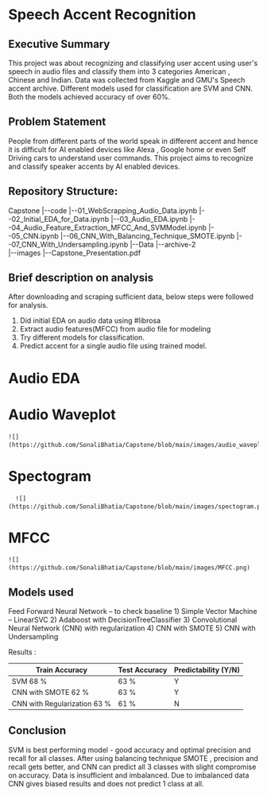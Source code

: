 # Speech Accent Recognition
## Executive Summary

This project was about recognizing and classifying user accent using user's speech in audio files and classify them into 3 categories American , Chinese and Indian. Data was collected from Kaggle and GMU's Speech accent archive. Different models used for classification are SVM and CNN. Both the models achieved accuracy of over 60%.

## Problem Statement
People from different parts of the world speak in different accent and hence it is difficult for AI enabled devices like  Alexa , Google home or even Self Driving cars to understand user commands. 
This project aims to recognize and classify speaker accents by AI enabled devices.

## Repository Structure: 
Capstone
|--code
  |--01_WebScrapping_Audio_Data.ipynb
  |--02_Initial_EDA_for_Data.ipynb
  |--03_Audio_EDA.ipynb
  |--04_Audio_Feature_Extraction_MFCC_And_SVMModel.ipynb
  |--05_CNN.ipynb
  |--06_CNN_With_Balancing_Technique_SMOTE.ipynb
  |--07_CNN_With_Undersampling.ipynb
|--Data
  |--archive-2  
|--images
|--Capstone_Presentation.pdf

## Brief description on analysis
  After downloading and scraping sufficient data, below steps were followed for analysis.
  1) Did initial EDA on audio data using #librosa
  2) Extract audio features(MFCC) from audio file for modeling
  3) Try different models for classification. 
  4) Predict accent for a single audio file using trained model.

  # Audio EDA 
  # Audio Waveplot
    ![](https://github.com/SonaliBhatia/Capstone/blob/main/images/audio_waveplot.png)

  # Spectogram 
      ![](https://github.com/SonaliBhatia/Capstone/blob/main/images/spectogram.png)
      
  # MFCC 
    ![](https://github.com/SonaliBhatia/Capstone/blob/main/images/MFCC.png)

  ## Models used

  Feed Forward Neural Network – to check baseline
    1) Simple Vector Machine – LinearSVC
    2) Adaboost with DecisionTreeClassifier
    3) Convolutional Neural Network (CNN) with regularization
    4) CNN with SMOTE 
    5) CNN with Undersampling

  Results :

  
 | Train Accuracy               | Test Accuracy | Predictability  (Y/N) |
 |------------------------------| --------------| ----------------------|
 |SVM    68 %                    |      63 %     |         Y             |
 |CNN with SMOTE 62 %           |      63 %     |         Y             |
 |CNN with Regularization 63 %  |      61 %     |         N             |


  ## Conclusion 

  SVM is best performing model - good accuracy and optimal precision and recall for all classes.
After using balancing technique SMOTE , precision and recall gets better, and CNN can predict all 3 classes with slight compromise on accuracy.
Data is insufficient and imbalanced.
Due to imbalanced data CNN gives biased results and does not predict 1 class at all.



